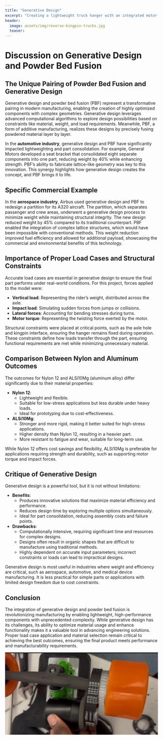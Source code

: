 ```yaml
---
title: "Generative Design"
excerpt: "Creating a lightweight truck hanger with an integrated motor mount for a brushless DC motor"
header:
  image: assets/img/reverse-kingpin-trucks.jpg
  teaser: 
---
```


# Discussion on Generative Design and Powder Bed Fusion

## The Unique Pairing of Powder Bed Fusion and Generative Design

Generative design and powder bed fusion (PBF) represent a transformative pairing in modern manufacturing, enabling the creation of highly optimized components with complex geometries. Generative design leverages advanced computational algorithms to explore design possibilities based on constraints like material, weight, and load requirements. Meanwhile, PBF, a form of additive manufacturing, realizes these designs by precisely fusing powdered material layer by layer.

In the **automotive industry**, generative design and PBF have significantly impacted lightweighting and part consolidation. For example, General Motors developed a seat bracket that consolidated eight separate components into one part, reducing weight by 40% while enhancing strength. PBF’s ability to fabricate lattice-like geometry was key to this innovation. This synergy highlights how generative design creates the concept, and PBF brings it to life.

## Specific Commercial Example

In the **aerospace industry**, Airbus used generative design and PBF to redesign a partition for its A320 aircraft. The partition, which separates passenger and crew areas, underwent a generative design process to minimize weight while maintaining structural integrity. The new design reduced weight by 45% compared to its traditional counterpart. PBF enabled the integration of complex lattice structures, which would have been impossible with conventional methods. This weight reduction improved fuel efficiency and allowed for additional payload, showcasing the commercial and environmental benefits of this technology.

## Importance of Proper Load Cases and Structural Constraints

Accurate load cases are essential in generative design to ensure the final part performs under real-world conditions. For this project, forces applied to the model were:

- **Vertical load**: Representing the rider’s weight, distributed across the axle.
- **Impact load**: Simulating sudden forces from jumps or collisions.
- **Lateral forces**: Accounting for bending stresses during turns.
- **Motor torque**: Representing the twisting force exerted by the motor.

Structural constraints were placed at critical points, such as the axle hole and kingpin interface, ensuring the hanger remains fixed during operation. These constraints define how loads transfer through the part, ensuring functional requirements are met while minimizing unnecessary material.

## Comparison Between Nylon and Aluminum Outcomes

The outcomes for Nylon 12 and ALSi10Mg (aluminum alloy) differ significantly due to their material properties:

- **Nylon 12**:
  - Lightweight and flexible.
  - Suitable for low-stress applications but less durable under heavy loads.
  - Ideal for prototyping due to cost-effectiveness.
- **ALSi10Mg**:
  - Stronger and more rigid, making it better suited for high-stress applications.
  - Higher density than Nylon 12, resulting in a heavier part.
  - More resistant to fatigue and wear, suitable for long-term use.

While Nylon 12 offers cost savings and flexibility, ALSi10Mg is preferable for applications requiring strength and durability, such as supporting motor torque and impact forces.

## Critique of Generative Design

Generative design is a powerful tool, but it is not without limitations:

- **Benefits**:
  - Produces innovative solutions that maximize material efficiency and performance.
  - Reduces design time by exploring multiple options simultaneously.
  - Ideal for part consolidation, reducing assembly costs and failure points.
- **Drawbacks**:
  - Computationally intensive, requiring significant time and resources for complex designs.
  - Designs often result in organic shapes that are difficult to manufacture using traditional methods.
  - Highly dependent on accurate input parameters; incorrect constraints or loads can lead to impractical designs.

Generative design is most useful in industries where weight and efficiency are critical, such as aerospace, automotive, and medical device manufacturing. It is less practical for simple parts or applications with limited design freedom due to cost constraints.

## Conclusion

The integration of generative design and powder bed fusion is revolutionizing manufacturing by enabling lightweight, high-performance components with unprecedented complexity. While generative design has its challenges, its ability to optimize material usage and enhance functionality makes it a valuable tool in advancing engineering solutions. Proper load case application and material selection remain critical to achieving the best outcomes, ensuring the final product meets performance and manufacturability requirements.

![Motor and Wheel Gear Attachment](./assets/img/IMG_8921.jpg)
